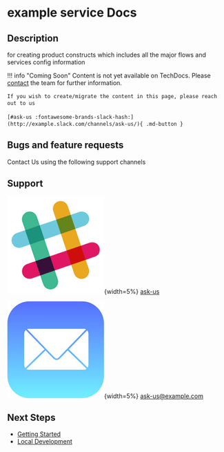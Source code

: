 # example service Docs

## Description
for creating product constructs which includes all the major flows and services config information


!!! info "Coming Soon"
    Content is not yet available on TechDocs. Please [contact](index.md#support) the team for further information.
    
    If you wish to create/migrate the content in this page, please reach out to us

    [#ask-us :fontawesome-brands-slack-hash:](http://example.slack.com/channels/ask-us/){ .md-button }

## Bugs and feature requests
Contact Us using the following support channels

## Support
![slack](image/icon/slack.jpeg){width=5%} [ask-us](http://example.slack.com/channels/askus)

![mail](image/icon/mail.jpeg){width=5%} [ask-us@example.com](mailto:ask-us@example.com)

## Next Steps
- [Getting Started](./getting-started.md)
- [Local Development](./local-development.md)

